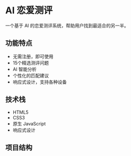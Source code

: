 # AI 恋爱测评

一个基于 AI 的恋爱测评系统，帮助用户找到最适合的另一半。

## 功能特点

- 无需注册，即可使用
- 15个精选测评问题
- AI 智能分析
- 个性化的匹配建议
- 响应式设计，支持各种设备

## 技术栈

- HTML5
- CSS3
- 原生 JavaScript
- 响应式设计

## 项目结构 